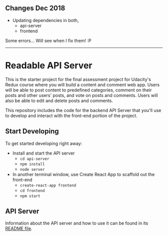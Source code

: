 ## Changes Dec 2018

* Updating dependencies in both,
  * api-server
  * frontend

Some errors... Will see when I fix them! :P

---

# Readable API Server

This is the starter project for the final assessment project for Udacity's Redux course where you will build a content and comment web app. Users will be able to post content to predefined categories, comment on their posts and other users' posts, and vote on posts and comments. Users will also be able to edit and delete posts and comments.

This repository includes the code for the backend API Server that you'll use to develop and interact with the front-end portion of the project.

## Start Developing

To get started developing right away:

* Install and start the API server
  * `cd api-server`
  * `npm install`
  * `node server`
* In another terminal window, use Create React App to scaffold out the front-end
  * `create-react-app frontend`
  * `cd frontend`
  * `npm start`

## API Server

Information about the API server and how to use it can be found in its [README file](api-server/README.md).

